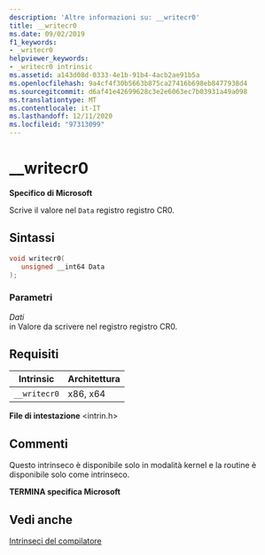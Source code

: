 ```yaml
---
description: 'Altre informazioni su: __writecr0'
title: __writecr0
ms.date: 09/02/2019
f1_keywords:
- _writecr0
helpviewer_keywords:
- _writecr0 intrinsic
ms.assetid: a143d08d-0333-4e1b-91b4-4acb2ae91b5a
ms.openlocfilehash: 9a4cf4f30b5663b875ca27416b698eb8477938d4
ms.sourcegitcommit: d6af41e42699628c3e2e6063ec7b03931a49a098
ms.translationtype: MT
ms.contentlocale: it-IT
ms.lasthandoff: 12/11/2020
ms.locfileid: "97313099"
---
```

# <a name="__writecr0"></a>__writecr0

**Specifico di Microsoft**

Scrive il valore nel `Data` registro registro CR0.

## <a name="syntax"></a>Sintassi

```C
void writecr0(
   unsigned __int64 Data
);
```

### <a name="parameters"></a>Parametri

*Dati*\
in Valore da scrivere nel registro registro CR0.

## <a name="requirements"></a>Requisiti

|Intrinsic|Architettura|
|---------------|------------------|
|`__writecr0`|x86, x64|

**File di intestazione** \<intrin.h>

## <a name="remarks"></a>Commenti

Questo intrinseco è disponibile solo in modalità kernel e la routine è disponibile solo come intrinseco.

**TERMINA specifica Microsoft**

## <a name="see-also"></a>Vedi anche

[Intrinseci del compilatore](../intrinsics/compiler-intrinsics.md)
